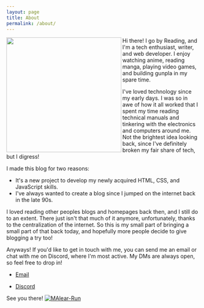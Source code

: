 ```yaml
---
layout: page
title: About
permalink: /about/
---
```


<img align="left" width="300" height="300" src="https://i.ibb.co/Hgw9NqH/favicon.png">  

Hi there! I go by Reading, and I'm a tech enthusiast, writer, and web developer. I enjoy watching anime, reading manga, playing video games, and building gunpla in my spare time.

I've loved technology since my early days. I was so in awe of how it all worked that I spent my time reading technical manuals and tinkering with the electronics and computers around me. Not the brightest idea looking back, since I've definitely broken my fair share of tech, but I digress!

I made this blog for two reasons:

 - It's a new project to develop my newly acquired HTML, CSS, and JavaScript skills.
 - I've always wanted to create a blog since I jumped on the internet back in the late 90s.

I loved reading other peoples blogs and homepages back then, and I still do to an extent. There just isn't that much of it anymore, unfortunately, thanks to the centralization of the internet. So this is my small part of bringing a small part of that back today, and hopefully more people decide to give blogging a try too!

Anyways! If you'd like to get in touch with me, you can send me an email or chat with me on Discord, where I'm most active. My DMs are always open, so feel free to drop in!

- <a href="mailto:reading.waking054@aleeas.com">Email</a> 

- <p><a href="https://discord.com/users/id/394951184236019723">Discord</a></p>

See you there! <a href="https://imgbb.com/"><img src="https://i.ibb.co/1r1dMX8/MAlear-Run.webp" alt="MAlear-Run" border="0"></a> 
